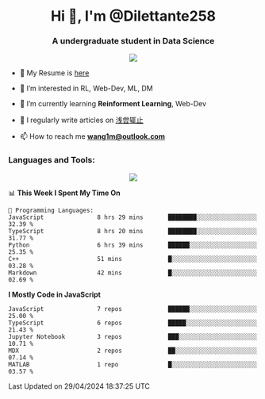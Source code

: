 <!--
**Dilettante258/Dilettante258** is a ✨ _special_ ✨ repository because its `README.md` (this file) appears on your GitHub profile.
Here are some ideas to get you started:

- 🔭 I’m currently working on ...
- 🌱 I’m currently learning ...
- 👯 I’m looking to collaborate on ...
- 🤔 I’m looking for help with ...
- 💬 Ask me about ...
- 📫 How to reach me: ...
- 😄 Pronouns: ...
- ⚡ Fun fact: ...
-->
<h1 align="center">Hi 👋, I'm @Dilettante258</h1>
<h3 align="center" >A undergraduate student in Data Science</h3>
<!-- <p align="center">
  <a href="https://github.com/anuraghazra/github-readme-stats">
    <img align="center" src="https://github-readme-stats.vercel.app/api?username=Dilettante258&show_icons=true&theme=radical" />
  </a>
  <a href="https://github.com/anuraghazra/convoychat">
    <img align="center" src="https://github-readme-stats.vercel.app/api/top-langs/?username=Dilettante258&layout=compact" />
  </a>
<p align="center"> -->

<p align="center"><img src="https://komarev.com/ghpvc/?username=Dilettante258" /><p />

- 📄 My Resume is [here](https://wang1m.cc)

- 👀 I’m interested in RL, Web-Dev, ML, DM

- 🌱 I’m currently learning **Reinforment Learning**, Web-Dev

- 📝 I regularly write articles on [浅尝辄止](https://www.dilettante258.cyou/)

- 📫 How to reach me **wang1m@outlook.com**

<h3 align="left">Languages and Tools:</h3>

<p align="center">
  <a href="https://skillicons.dev">
    <img src="https://skillicons.dev/icons?i=python,react,astro,vue,js,ts,vercel,flask,docker,linux,cloudflare,html,css,netlify,latex,md,selenium,pytorch,matlab,ai,ps,cpp,c,java&perline=7&theme=light" />
  </a>
<p align="center">

<!--START_SECTION:waka-->
📊 **This Week I Spent My Time On** 

```text
💬 Programming Languages: 
JavaScript               8 hrs 29 mins       ████████░░░░░░░░░░░░░░░░░   32.39 % 
TypeScript               8 hrs 20 mins       ████████░░░░░░░░░░░░░░░░░   31.77 % 
Python                   6 hrs 39 mins       ██████░░░░░░░░░░░░░░░░░░░   25.35 % 
C++                      51 mins             █░░░░░░░░░░░░░░░░░░░░░░░░   03.28 % 
Markdown                 42 mins             █░░░░░░░░░░░░░░░░░░░░░░░░   02.69 % 
```

**I Mostly Code in JavaScript** 

```text
JavaScript               7 repos             ██████░░░░░░░░░░░░░░░░░░░   25.00 % 
TypeScript               6 repos             █████░░░░░░░░░░░░░░░░░░░░   21.43 % 
Jupyter Notebook         3 repos             ███░░░░░░░░░░░░░░░░░░░░░░   10.71 % 
MDX                      2 repos             ██░░░░░░░░░░░░░░░░░░░░░░░   07.14 % 
MATLAB                   1 repo              █░░░░░░░░░░░░░░░░░░░░░░░░   03.57 % 
```




 Last Updated on 29/04/2024 18:37:25 UTC
<!--END_SECTION:waka-->

